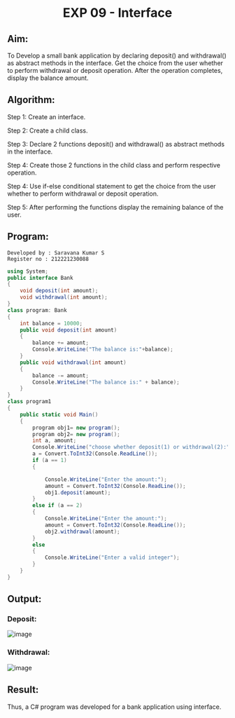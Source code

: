# <p align="center">EXP 09 - Interface</p>

## Aim:
To Develop a small bank application by declaring deposit() and withdrawal() as abstract methods in the interface. Get the choice from the user whether to perform withdrawal or deposit operation. After the operation completes, display the balance amount.

## Algorithm:

Step 1: Create an interface.

Step 2: Create a child class.

Step 3: Declare 2 functions deposit() and withdrawal() as abstract methods in the interface.

Step 4: Create those 2 functions in the child class and perform respective operation.

Step 4: Use if-else conditional statement to get the choice from the user whether to perform withdrawal or deposit operation.

Step 5: After performing the functions display the remaining balance of the user.

## Program:
```
Developed by : Saravana Kumar S
Register no : 212221230088
````
```c#
using System;
public interface Bank
{
    void deposit(int amount);
    void withdrawal(int amount);
}
class program: Bank
{
    int balance = 10000;
    public void deposit(int amount)
    {
        balance += amount;
        Console.WriteLine("The balance is:"+balance);
    }
    public void withdrawal(int amount)
    {
        balance -= amount;
        Console.WriteLine("The balance is:" + balance);
    }
}
class program1
{
    public static void Main()
    {
        program obj1= new program();
        program obj2= new program();
        int a, amount;
        Console.WriteLine("choose whether deposit(1) or withdrawal(2):");
        a = Convert.ToInt32(Console.ReadLine());
        if (a == 1)
        {

            Console.WriteLine("Enter the amount:");
            amount = Convert.ToInt32(Console.ReadLine());
            obj1.deposit(amount);
        }
        else if (a == 2)
        {
            Console.WriteLine("Enter the amount:");
            amount = Convert.ToInt32(Console.ReadLine());
            obj2.withdrawal(amount);
        }
        else
        {
            Console.WriteLine("Enter a valid integer");
        }
    }
}
```


## Output:
### Deposit:

![image](https://github.com/Subramaniya-pillai/Interface/assets/94166127/13a94a7d-0d4d-48ad-83f7-ebb225571f12)

### Withdrawal:

![image](https://github.com/Subramaniya-pillai/Interface/assets/94166127/59a62a67-b262-48e8-9c17-90ca00da3e58)

## Result:
Thus, a C# program was developed for a bank application using interface.
